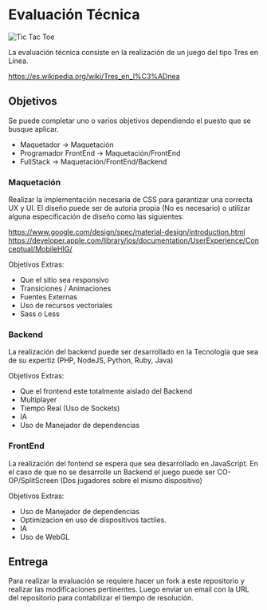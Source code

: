 # Evaluación Técnica

![Tic Tac Toe](https://upload.wikimedia.org/wikipedia/commons/thumb/3/32/Tic_tac_toe.svg/245px-Tic_tac_toe.svg.png)

La evaluación técnica consiste en la realización de un juego del tipo Tres en Línea.

https://es.wikipedia.org/wiki/Tres_en_l%C3%ADnea

## Objetivos

Se puede completar uno o varios objetivos dependiendo el puesto que se busque aplicar.
* Maquetador -> Maquetación
* Programador FrontEnd -> Maquetación/FrontEnd
* FullStack -> Maquetación/FrontEnd/Backend

### Maquetación
Realizar la implementación necesaria de CSS para garantizar una correcta UX y UI.
El diseño puede ser de autoria propia (No es necesario) o utilizar alguna especificación de diseño como las siguientes:

https://www.google.com/design/spec/material-design/introduction.html
https://developer.apple.com/library/ios/documentation/UserExperience/Conceptual/MobileHIG/

Objetivos Extras:
* Que el sitio sea responsivo
* Transiciones / Animaciones
* Fuentes Externas
* Uso de recursos vectoriales
* Sass o Less

### Backend 

La realización del backend puede ser desarrollado en la Tecnología que sea de su expertiz (PHP, NodeJS, Python, Ruby, Java)

Objetivos Extras:
* Que el frontend este totalmente aislado del Backend
* Multiplayer
* Tiempo Real (Uso de Sockets)
* IA
* Uso de Manejador de dependencias

### FrontEnd 

La realización del fontend se espera que sea desarrollado en JavaScript.
En el caso de que no se desarrolle un Backend el juego puede ser CO-OP/SplitScreen (Dos jugadores sobre el mismo dispositivo)

Objetivos Extras:
* Uso de Manejador de dependencias
* Optimizacion en uso de dispositivos tactiles.
* IA
* Uso de WebGL

## Entrega

Para realizar la evaluación se requiere hacer un fork a este repositorio y realizar las modificaciones pertinentes.
Luego enviar un email con la URL del repositorio para contabilizar el tiempo de resolución.

